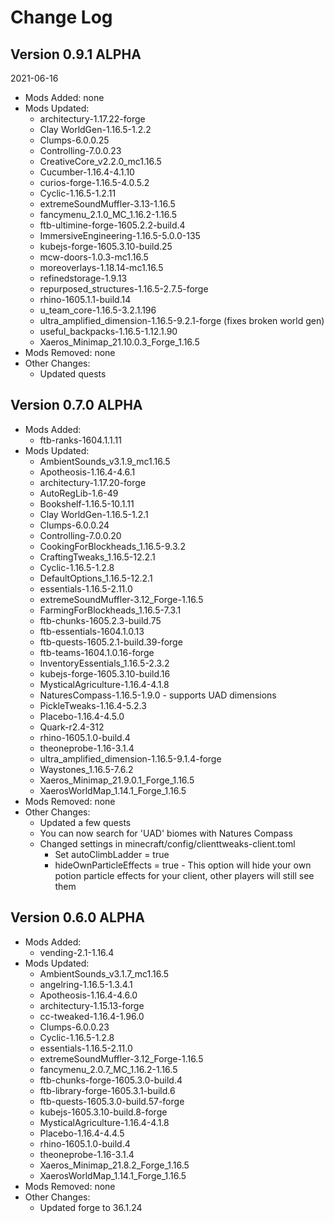 # Change Log

## Version 0.9.1 ALPHA

2021-06-16

- Mods Added: none
- Mods Updated:
  - architectury-1.17.22-forge
  - Clay WorldGen-1.16.5-1.2.2
  - Clumps-6.0.0.25
  - Controlling-7.0.0.23
  - CreativeCore_v2.2.0_mc1.16.5
  - Cucumber-1.16.4-4.1.10
  - curios-forge-1.16.5-4.0.5.2
  - Cyclic-1.16.5-1.2.11
  - extremeSoundMuffler-3.13-1.16.5
  - fancymenu_2.1.0_MC_1.16.2-1.16.5
  - ftb-ultimine-forge-1605.2.2-build.4
  - ImmersiveEngineering-1.16.5-5.0.0-135
  - kubejs-forge-1605.3.10-build.25
  - mcw-doors-1.0.3-mc1.16.5
  - moreoverlays-1.18.14-mc1.16.5
  - refinedstorage-1.9.13
  - repurposed_structures-1.16.5-2.7.5-forge
  - rhino-1605.1.1-build.14
  - u_team_core-1.16.5-3.2.1.196
  - ultra_amplified_dimension-1.16.5-9.2.1-forge (fixes broken world gen)
  - useful_backpacks-1.16.5-1.12.1.90
  - Xaeros_Minimap_21.10.0.3_Forge_1.16.5
- Mods Removed: none
- Other Changes:
  - Updated quests

## Version 0.7.0 ALPHA

- Mods Added:
  - ftb-ranks-1604.1.1.11
- Mods Updated:
  - AmbientSounds_v3.1.9_mc1.16.5
  - Apotheosis-1.16.4-4.6.1
  - architectury-1.17.20-forge
  - AutoRegLib-1.6-49
  - Bookshelf-1.16.5-10.1.11
  - Clay WorldGen-1.16.5-1.2.1
  - Clumps-6.0.0.24
  - Controlling-7.0.0.20
  - CookingForBlockheads_1.16.5-9.3.2
  - CraftingTweaks_1.16.5-12.2.1
  - Cyclic-1.16.5-1.2.8
  - DefaultOptions_1.16.5-12.2.1
  - essentials-1.16.5-2.11.0
  - extremeSoundMuffler-3.12_Forge-1.16.5
  - FarmingForBlockheads_1.16.5-7.3.1
  - ftb-chunks-1605.2.3-build.75
  - ftb-essentials-1604.1.0.13
  - ftb-quests-1605.2.1-build.39-forge
  - ftb-teams-1604.1.0.16-forge
  - InventoryEssentials_1.16.5-2.3.2
  - kubejs-forge-1605.3.10-build.16
  - MysticalAgriculture-1.16.4-4.1.8
  - NaturesCompass-1.16.5-1.9.0 - supports UAD dimensions
  - PickleTweaks-1.16.4-5.2.3
  - Placebo-1.16.4-4.5.0
  - Quark-r2.4-312
  - rhino-1605.1.0-build.4
  - theoneprobe-1.16-3.1.4
  - ultra_amplified_dimension-1.16.5-9.1.4-forge
  - Waystones_1.16.5-7.6.2
  - Xaeros_Minimap_21.9.0.1_Forge_1.16.5
  - XaerosWorldMap_1.14.1_Forge_1.16.5
- Mods Removed: none
- Other Changes:
  - Updated a few quests
  - You can now search for 'UAD' biomes with Natures Compass
  - Changed settings in minecraft/config/clienttweaks-client.toml
    - Set autoClimbLadder = true
    - hideOwnParticleEffects = true - This option will hide your own potion particle effects for your client, other players will still see them

## Version 0.6.0 ALPHA

- Mods Added:
  - vending-2.1-1.16.4
- Mods Updated:
  - AmbientSounds_v3.1.7_mc1.16.5
  - angelring-1.16.5-1.3.4.1
  - Apotheosis-1.16.4-4.6.0
  - architectury-1.15.13-forge
  - cc-tweaked-1.16.4-1.96.0
  - Clumps-6.0.0.23
  - Cyclic-1.16.5-1.2.8
  - essentials-1.16.5-2.11.0
  - extremeSoundMuffler-3.12_Forge-1.16.5
  - fancymenu_2.0.7_MC_1.16.2-1.16.5
  - ftb-chunks-forge-1605.3.0-build.4
  - ftb-library-forge-1605.3.1-build.6
  - ftb-quests-1605.3.0-build.57-forge
  - kubejs-1605.3.10-build.8-forge
  - MysticalAgriculture-1.16.4-4.1.8
  - Placebo-1.16.4-4.4.5
  - rhino-1605.1.0-build.4
  - theoneprobe-1.16-3.1.4
  - Xaeros_Minimap_21.8.2_Forge_1.16.5
  - XaerosWorldMap_1.14.1_Forge_1.16.5
- Mods Removed: none
- Other Changes:
  - Updated forge to 36.1.24

